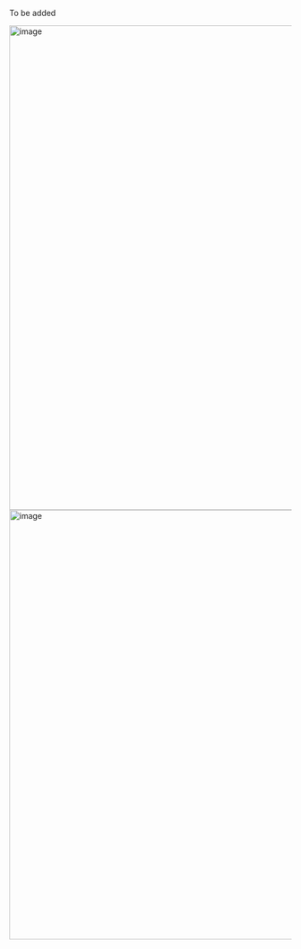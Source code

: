 To be added
  
<img width="1896" height="865" alt="image" src="https://github.com/user-attachments/assets/089980df-11f1-48fc-a264-ef4ea820bb4c" />

<img width="1646" height="767" alt="image" src="https://github.com/user-attachments/assets/55287950-f340-4222-8998-512f2c68f33a" />

